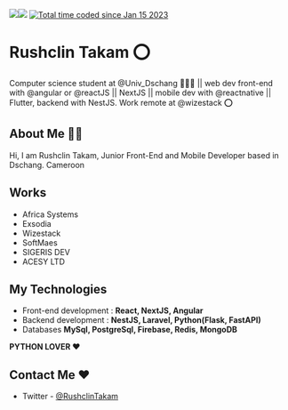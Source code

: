 <p>
  <a href="https://twitter.com/RushclinTakam" target="_blank" rel="noreferrer"><img
src="https://img.shields.io/twitter/follow/RushclinTakam?logo=twitter&style=for-the-badge&color=0891b2&labelColor=1c1917"
/></a><a href="https://www.github.com/Rushclin" target="_blank" rel="noreferrer"><img
src="https://img.shields.io/github/followers/Rushclin?logo=github&style=for-the-badge&color=0891b2&labelColor=1c1917" /></a>
  <a href="https://wakatime.com/@2914e700-fce1-4724-ab39-4ce3d5884d19"><img src="https://wakatime.com/badge/user/2914e700-fce1-4724-ab39-4ce3d5884d19.svg" alt="Total time coded since Jan 15 2023" /></a>
</p>

# Rushclin Takam ⭕️

Computer science student at @Univ_Dschang 👨‍💻🚧 || web dev front-end with @angular or @reactJS || NextJS || mobile dev with @reactnative || Flutter, backend with NestJS. Work remote at @wizestack ⭕

## About Me 🧑‍💻️

Hi, I am Rushclin Takam, Junior Front-End and Mobile Developer based in Dschang. Cameroon

## Works

- Africa Systems
- Exsodia
- Wizestack
- SoftMaes
- SIGERIS DEV
- ACESY LTD

## My Technologies

- Front-end development : **React, NextJS, Angular**
- Backend development : **NestJS, Laravel, Python(Flask, FastAPI)**
- Databases **MySql, PostgreSql, Firebase, Redis, MongoDB**

**PYTHON LOVER ♥️**

## Contact Me ♥️

- Twitter - [@RushclinTakam](https://twitter.com/RushclinTakam)

<br />
